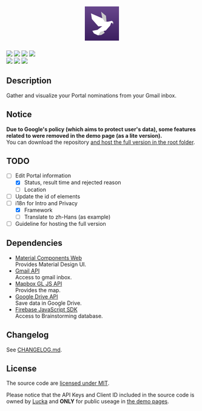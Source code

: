 <h1 align=center><img height=90px src="./src/logo-bg.svg" link="#"/></h1>

[![](https://img.shields.io/badge/version-0.4.6-brightgreen.svg)](./CHANGELOG.md "Changelog") [![](https://img.shields.io/badge/demo-online-brightgreen.svg)](https://lucka.moe/potori "Demo") [![](https://img.shields.io/badge/author-Lucka-2578B5.svg)](https://lucka.moe "Author") [![](https://img.shields.io/badge/license-MIT-A31F34.svg)](./LICENSE "License")  
![](https://img.shields.io/badge/safari-support-brightgreen.svg) ![](https://img.shields.io/badge/chrome-support-brightgreen.svg) ![](https://img.shields.io/badge/firefox-support-brightgreen.svg)<!-- ![](https://img.shields.io/badge/edge-support-brightgreen.svg) ![](https://img.shields.io/badge/ie-broken-red.svg) ![](https://img.shields.io/badge/opera-support-brightgreen.svg)-->

## Description
Gather and visualize your Portal nominations from your Gmail inbox.

## Notice
**Due to Google's policy (which aims to protect user's data), some features related to were removed in the demo page (as a lite version).**  
You can download the repository [and host the full version in the root folder](https://developers.google.com/gmail/api/quickstart/js "Browser Quickstart | Gmail API | Google Developers").

## TODO
- [ ] Edit Portal information
    - [x] Status, result time and rejected reason
    - [ ] Location
- [ ] Update the id of elements
- [ ] i18n for Intro and Privacy
    - [x] Framework
    - [ ] Translate to zh-Hans (as example)
- [ ] Guideline for hosting the full version

## Dependencies
- [Material Components Web](https://github.com/material-components/material-components-web)  
  Provides Material Design UI.
- [Gmail API](https://developers.google.com/gmail/api/)  
  Access to gmail inbox.
- [Mapbox GL JS API](https://docs.mapbox.com/mapbox-gl-js/overview/)  
  Provides the map.
- [Google Drive API](https://developers.google.com/drive/api/v3/about-sdk)  
  Save data in Google Drive.
- [Firebase JavaScript SDK](https://firebase.google.com/docs/web/setup)  
  Access to Brainstorming database.

## Changelog
See [CHANGELOG.md](./CHANGELOG.md).

## License
The source code are [licensed under MIT](./LICENSE).

Please notice that the API Keys and Client ID included in the source code is owned by [Lucka](https://github.com/lucka-me) and **ONLY** for public useage in [the demo pages](http://lucka.moe/potori/).
